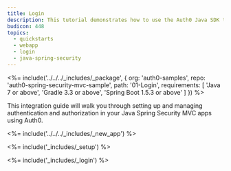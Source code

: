 ```yaml
---
title: Login
description: This tutorial demonstrates how to use the Auth0 Java SDK to add authentication to your Java Spring Security web app
budicon: 448
topics:
  - quickstarts
  - webapp
  - login
  - java-spring-security
---
```


<%= include('../../../_includes/_package', {
  org: 'auth0-samples',
  repo: 'auth0-spring-security-mvc-sample',
  path: '01-Login',
  requirements: [
    'Java 7 or above',
    'Gradle 3.3 or above',
    'Spring Boot 1.5.3 or above'
  ]
}) %>

This integration guide will walk you through setting up and managing authentication and authorization in your Java Spring Security MVC apps using Auth0.

<%= include('../../../_includes/_new_app') %>

<%= include('_includes/_setup') %>

<%= include('_includes/_login') %>
